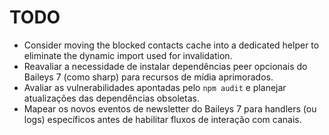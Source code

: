 # TODO

- Consider moving the blocked contacts cache into a dedicated helper to eliminate the dynamic import used for invalidation.
- Reavaliar a necessidade de instalar dependências peer opcionais do Baileys 7 (como sharp) para recursos de mídia aprimorados.
- Avaliar as vulnerabilidades apontadas pelo `npm audit` e planejar atualizações das dependências obsoletas.
- Mapear os novos eventos de newsletter do Baileys 7 para handlers (ou logs) específicos antes de habilitar fluxos de interação com canais.
